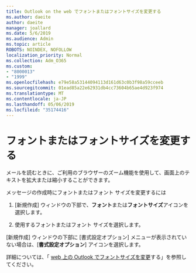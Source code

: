```yaml
---
title: Outlook on the web でフォントまたはフォントサイズを変更する
ms.author: daeite
author: daeite
manager: joallard
ms.date: 5/6/2019
ms.audience: Admin
ms.topic: article
ROBOTS: NOINDEX, NOFOLLOW
localization_priority: Normal
ms.collection: Adm_O365
ms.custom:
- "8000013"
- "1999"
ms.openlocfilehash: e79e58a53144094113d161d63c0b3f98a59cceeb
ms.sourcegitcommit: 01ead85a22e62931db4cc73604b65ae4d923f974
ms.translationtype: MT
ms.contentlocale: ja-JP
ms.lasthandoff: 05/06/2019
ms.locfileid: "35174416"
---
```

# <a name="change-font-or-font-size"></a>フォントまたはフォントサイズを変更する

メールを読むときに、ご利用のブラウザーのズーム機能を使用して、画面上のテキストを拡大または縮小することができます。
  
メッセージの作成時にフォントまたはフォント サイズを変更するには
  
1. [新規作成] ウィンドウの下部で、**フォント**または**フォントサイズ**アイコンを選択します。
    
2. 使用するフォントまたはフォント サイズを選択します。
    
[新規作成] ウィンドウの下部に [書式設定オプション] メニューが表示されていない場合は、[**書式設定オプション**] アイコンを選択します。
  
詳細については、「 [web 上の Outlook でフォントサイズを変更](https://support.office.com/article/43a2137f-8c3c-46df-af4a-73a12c9bb86e)する」を参照してください。